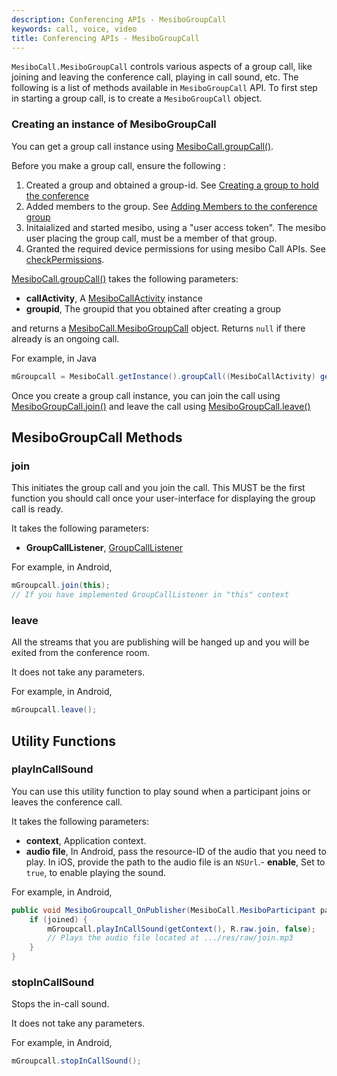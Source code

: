 ```yaml
---
description: Conferencing APIs - MesiboGroupCall 
keywords: call, voice, video 
title: Conferencing APIs - MesiboGroupCall 
---
```


`MesiboCall.MesiboGroupCall` controls various aspects of a group call, like joining and leaving the conference call, playing in call sound, etc. 
The following is a list of methods available in `MesiboGroupCall` API. To first step in starting a group call, is to create a `MesiboGroupCall` object. 

### Creating an instance of MesiboGroupCall
 
You can get a group call instance using [MesiboCall.groupCall()](). 

Before you make a group call,  ensure the following :
1. Created a group and obtained a group-id. See [Creating a group to hold the conference]()
2. Added members to the group. See [Adding Members to the conference group]() 
3. Initaialized and started mesibo, using a "user access token". The mesibo user placing the group call, must be a member of that group. 
4. Granted the required device permissions for using mesibo Call APIs. See [checkPermissions]().

[MesiboCall.groupCall()]() takes the following parameters:

- **callActivity**, A [MesiboCallActivity]() instance
- **groupid**, The groupid that you obtained after creating a group 

and returns a [MesiboCall.MesiboGroupCall]() object. Returns `null` if there already is an ongoing call. 

For example, in Java
```java
mGroupcall = MesiboCall.getInstance().groupCall((MesiboCallActivity) getActivity(), 9999)
```

Once you create a group call instance, you can join the call using [MesiboGroupCall.join()](#join) and leave the call using [MesiboGroupCall.leave()](#leave)

## MesiboGroupCall Methods 

### join 
This initiates the group call and you join the call. This MUST be the first function you should call once your user-interface for displaying the group call is ready.

It takes the following parameters:

- **GroupCallListener**, [GroupCallListener]()

For example, in Android,
```java
mGroupcall.join(this);
// If you have implemented GroupCallListener in "this" context
```

### leave 
All the streams that you are publishing  will be hanged up and you  will be exited from the conference room. 

It does not take any parameters.

For example, in Android,
```java
mGroupcall.leave();
```

## Utility Functions

### playInCallSound
You can use this utility function to play sound when a participant joins or leaves the conference call.

It takes the following parameters:

- **context**, Application context.
- **audio file**, In Android, pass the resource-ID of the audio that you need to play. In iOS, provide the path to the audio file is an `NSUrl`.- **enable**, Set to `true`, to enable playing the sound. 

For example, in Android,
```java
public void MesiboGroupcall_OnPublisher(MesiboCall.MesiboParticipant participant, boolean joined) {
	if (joined) {
		mGroupcall.playInCallSound(getContext(), R.raw.join, false);
		// Plays the audio file located at .../res/raw/join.mp3
	}
}
```

### stopInCallSound
Stops the in-call sound. 

It does not take any parameters.

For example, in Android,
```java
mGroupcall.stopInCallSound();
```

